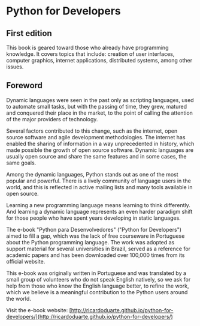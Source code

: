 Python for Developers
=====================
First edition
-------------
This book is geared toward those who already have programming knowledge. It covers topics that include: creation of user interfaces, computer graphics, internet applications, distributed systems, among other issues.

Foreword
--------
Dynamic languages were seen in the past only as scripting languages, used to automate small tasks, but with the passing of time, they grew, matured and conquered their place in the market, to the point of calling the attention of the major providers of technology.

Several factors contributed to this change, such as the internet, open source software and agile development methodologies. The internet has enabled the sharing of information in a way unprecedented in history, which made possible the growth of open source software. Dynamic languages are usually open source and share the same features and in some cases, the same goals.

Among the dynamic languages, Python stands out as one of the most popular and powerful. There is a lively community of language users in the world, and this is reflected in active mailing lists and many tools available in open source.

Learning a new programming language means learning to think differently. And learning a dynamic language represents an even harder paradigm shift for those people who have spent years developing in static languages.

The e-book "Python para Desenvolvedores" ("Python for Developers") aimed to fill a gap, which was the lack of free courseware in Portuguese about the Python programming language. The work was adopted as support material for several universities in Brazil, served as a reference for academic papers and has been downloaded over 100,000 times from its official website.

This e-book was originally written in Portuguese and was translated by a small group of volunteers who do not speak English natively, so we ask for help from those who know the English language better, to refine the work, which we believe is a meaningful contribution to the Python users around the world.

Visit the e-book website: [http://ricardoduarte.github.io/python-for-developers/](http://ricardoduarte.github.io/python-for-developers/)

